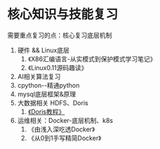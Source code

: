 # 核心知识与技能复习
需要重点复习的点：核心复习底层机制

1. 硬件 && Linux底层
   1. 《X86汇编语言-从实模式到保护模式学习笔记》
   2. 《Linux0.11源码趣读》
2. AI相关算法复习
3. cpython--精通python
4. mysql底层框架&原理
5. 大数据相关 HDFS、Doris
   1. [《Doris教程》](https://www.yuque.com/yxiansheng-njx6f/atzcxl/ppnd54dpqf7m4ppz)
6. 运维相关：Docker-底层机制、k8s
   1. 《由浅入深吃透Docker》
   2. 《从0到1手写精简Docker》


